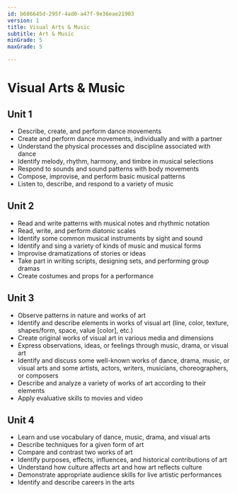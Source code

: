 ```yaml
---
id: b686645d-295f-4ad0-a47f-9e36eae21903
version: 1
title: Visual Arts & Music
subtitle: Art & Music
minGrade: 5
maxGrade: 5

---
```

# Visual Arts & Music


## Unit 1
* Describe, create, and perform dance movements
* Create and perform dance movements, individually and with a partner
* Understand the physical processes and discipline associated with dance
* Identify melody, rhythm, harmony, and timbre in musical selections
* Respond to sounds and sound patterns with body movements
* Compose, improvise, and perform basic musical patterns
* Listen to, describe, and respond to a variety of music

## Unit 2
* Read and write patterns with musical notes and rhythmic notation
* Read, write, and perform diatonic scales
* Identify some common musical instruments by sight and sound
* Identify and sing a variety of kinds of music and musical forms
* Improvise dramatizations of stories or ideas
* Take part in writing scripts, designing sets, and performing group dramas
* Create costumes and props for a performance

## Unit 3
* Observe patterns in nature and works of art
* Identify and describe elements in works of visual art (line, color, texture, shapes/form, space, value [color], etc.)
* Create original works of visual art in various media and dimensions
* Express observations, ideas, or feelings through music, drama, or visual art
* Identify and discuss some well-known works of dance, drama, music, or visual arts and some artists, actors, writers, musicians, choreographers, or composers
* Describe and analyze a variety of works of art according to their elements
* Apply evaluative skills to movies and video

## Unit 4
* Learn and use vocabulary of dance, music, drama, and visual arts
* Describe techniques for a given form of art
* Compare and contrast two works of art
* Identify purposes, effects, influences, and historical contributions of art
* Understand how culture affects art and how art reflects culture
* Demonstrate appropriate audience skills for live artistic performances
* Identify and describe careers in the arts